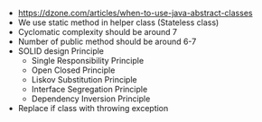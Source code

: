 * https://dzone.com/articles/when-to-use-java-abstract-classes
* We use static method in helper class (Stateless class)
* Cyclomatic complexity should be around 7
* Number of public method should be around 6-7
* SOLID design Principle
    * Single Responsibility Principle 
    * Open Closed Principle 
    * Liskov Substitution Principle 
    * Interface Segregation Principle 
    * Dependency Inversion Principle 
* Replace if class with throwing exception
